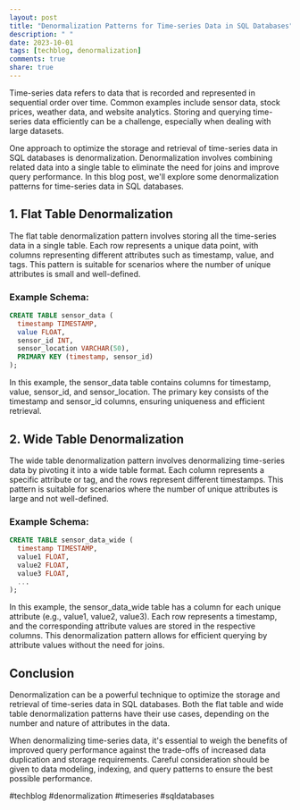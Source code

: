 ```yaml
---
layout: post
title: "Denormalization Patterns for Time-series Data in SQL Databases"
description: " "
date: 2023-10-01
tags: [techblog, denormalization]
comments: true
share: true
---
```


Time-series data refers to data that is recorded and represented in sequential order over time. Common examples include sensor data, stock prices, weather data, and website analytics. Storing and querying time-series data efficiently can be a challenge, especially when dealing with large datasets.

One approach to optimize the storage and retrieval of time-series data in SQL databases is denormalization. Denormalization involves combining related data into a single table to eliminate the need for joins and improve query performance. In this blog post, we'll explore some denormalization patterns for time-series data in SQL databases.

## 1. Flat Table Denormalization

The flat table denormalization pattern involves storing all the time-series data in a single table. Each row represents a unique data point, with columns representing different attributes such as timestamp, value, and tags. This pattern is suitable for scenarios where the number of unique attributes is small and well-defined.

### Example Schema:
```sql
CREATE TABLE sensor_data (
  timestamp TIMESTAMP,
  value FLOAT,
  sensor_id INT,
  sensor_location VARCHAR(50),
  PRIMARY KEY (timestamp, sensor_id)
);
```

In this example, the sensor_data table contains columns for timestamp, value, sensor_id, and sensor_location. The primary key consists of the timestamp and sensor_id columns, ensuring uniqueness and efficient retrieval.

## 2. Wide Table Denormalization

The wide table denormalization pattern involves denormalizing time-series data by pivoting it into a wide table format. Each column represents a specific attribute or tag, and the rows represent different timestamps. This pattern is suitable for scenarios where the number of unique attributes is large and not well-defined.

### Example Schema:
```sql
CREATE TABLE sensor_data_wide (
  timestamp TIMESTAMP,
  value1 FLOAT,
  value2 FLOAT,
  value3 FLOAT,
  ...
);
```

In this example, the sensor_data_wide table has a column for each unique attribute (e.g., value1, value2, value3). Each row represents a timestamp, and the corresponding attribute values are stored in the respective columns. This denormalization pattern allows for efficient querying by attribute values without the need for joins.

## Conclusion

Denormalization can be a powerful technique to optimize the storage and retrieval of time-series data in SQL databases. Both the flat table and wide table denormalization patterns have their use cases, depending on the number and nature of attributes in the data.

When denormalizing time-series data, it's essential to weigh the benefits of improved query performance against the trade-offs of increased data duplication and storage requirements. Careful consideration should be given to data modeling, indexing, and query patterns to ensure the best possible performance.

#techblog #denormalization #timeseries #sqldatabases